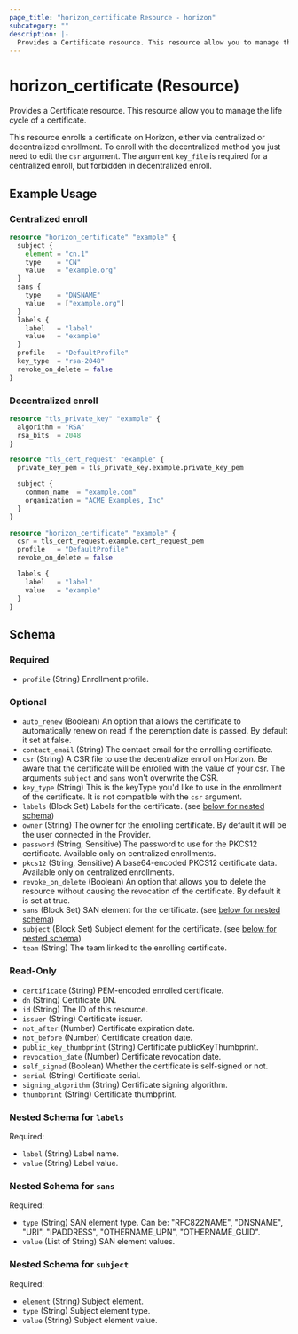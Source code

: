 ```yaml
---
page_title: "horizon_certificate Resource - horizon"
subcategory: ""
description: |-
  Provides a Certificate resource. This resource allow you to manage the life cycle of a certificate.
---
```


# horizon_certificate (Resource)

Provides a Certificate resource. This resource allow you to manage the life cycle of a certificate.

This resource enrolls a certificate on Horizon, either via centralized or decentralized enrollment.
To enroll with the decentralized method you just need to edit the `csr` argument.
The argument `key_file` is required for a centralized enroll, but forbidden in decentralized enroll.

## Example Usage

### Centralized enroll

```terraform
resource "horizon_certificate" "example" {
  subject {
    element = "cn.1"
    type    = "CN"
    value   = "example.org"
  }
  sans {
    type    = "DNSNAME"
    value   = ["example.org"]
  }
  labels {
    label   = "label"
    value   = "example"
  }
  profile   = "DefaultProfile"
  key_type  = "rsa-2048"  
  revoke_on_delete = false
}
```

### Decentralized enroll

```terraform
resource "tls_private_key" "example" {
  algorithm = "RSA"
  rsa_bits  = 2048
}

resource "tls_cert_request" "example" {
  private_key_pem = tls_private_key.example.private_key_pem

  subject {
    common_name  = "example.com"
    organization = "ACME Examples, Inc"
  }
}

resource "horizon_certificate" "example" {
  csr = tls_cert_request.example.cert_request_pem
  profile   = "DefaultProfile"
  revoke_on_delete = false

  labels {
    label   = "label"
    value   = "example"
  }
}
```


<!-- schema generated by tfplugindocs -->
## Schema

### Required

- `profile` (String) Enrollment profile.

### Optional

- `auto_renew` (Boolean) An option that allows the certificate to automatically renew on read if the peremption date is passed. By default it set at false.
- `contact_email` (String) The contact email for the enrolling certificate.
- `csr` (String) A CSR file to use the decentralize enroll on Horizon. Be aware that the certificate will be enrolled with the value of your csr. The arguments `subject` and `sans` won't overwrite the CSR.
- `key_type` (String) This is the keyType you'd like to use in the enrollment of the certificate. It is not compatible with the `csr` argument.
- `labels` (Block Set) Labels for the certificate. (see [below for nested schema](#nestedblock--labels))
- `owner` (String) The owner for the enrolling certificate. By default it will be the user connected in the Provider.
- `password` (String, Sensitive) The password to use for the PKCS12 certificate. Available only on centralized enrollments.
- `pkcs12` (String, Sensitive) A base64-encoded PKCS12 certificate data. Available only on centralized enrollments.
- `revoke_on_delete` (Boolean) An option that allows you to delete the resource without causing the revocation of the certificate. By default it is set at true.
- `sans` (Block Set) SAN element for the certificate. (see [below for nested schema](#nestedblock--sans))
- `subject` (Block Set) Subject element for the certificate. (see [below for nested schema](#nestedblock--subject))
- `team` (String) The team linked to the enrolling certificate.

### Read-Only

- `certificate` (String) PEM-encoded enrolled certificate.
- `dn` (String) Certificate DN.
- `id` (String) The ID of this resource.
- `issuer` (String) Certificate issuer.
- `not_after` (Number) Certificate expiration date.
- `not_before` (Number) Certificate creation date.
- `public_key_thumbprint` (String) Certificate publicKeyThumbprint.
- `revocation_date` (Number) Certificate revocation date.
- `self_signed` (Boolean) Whether the certificate is self-signed or not.
- `serial` (String) Certificate serial.
- `signing_algorithm` (String) Certificate signing algorithm.
- `thumbprint` (String) Certificate thumbprint.

<a id="nestedblock--labels"></a>
### Nested Schema for `labels`

Required:

- `label` (String) Label name.
- `value` (String) Label value.


<a id="nestedblock--sans"></a>
### Nested Schema for `sans`

Required:

- `type` (String) SAN element type. Can be: "RFC822NAME", "DNSNAME", "URI", "IPADDRESS", "OTHERNAME_UPN", "OTHERNAME_GUID".
- `value` (List of String) SAN element values.


<a id="nestedblock--subject"></a>
### Nested Schema for `subject`

Required:

- `element` (String) Subject element.
- `type` (String) Subject element type.
- `value` (String) Subject element value.